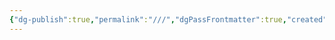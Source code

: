 ```yaml
---
{"dg-publish":true,"permalink":"///","dgPassFrontmatter":true,"created":"2024-12-25T16:42:55.222+08:00","updated":"2024-12-25T16:43:40.116+08:00"}
---
```


